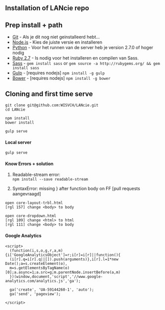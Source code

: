 ## Installation of LANcie repo



Prep install + path
-----

- [Git](http://git-scm.com/book/en/v2/Getting-Started-Installing-Git) - Als je dit nog niet geinstalleerd hebt...
- [Node.js](http://nodejs.org/download/) - Kies de juiste versie en installeren
- [Python](https://www.python.org/downloads/) - Voor het runnen van de server heb je version 2.7.0 of hoger nodig
- [Ruby 2.7](https://www.ruby-lang.org/en/documentation/installation/) - Is nodig voor het installeren en compilen van Sass.
- [Sass](http://sass-lang.com/install) - `gem install sass` or `gem source -a http://rubygems.org/ && gem install sass`
- [Gulp](https://github.com/gulpjs/gulp/blob/master/docs/getting-started.md) - [requires nodejs] `npm install -g gulp`
- [Bower](http://bower.io/#install-bower) - [requires nodejs] `npm install -g bower`

Cloning and first time serve
-----
```
git clone git@github.com:WISVCH/LANcie.git  
cd LANcie

npm install   
bower install  

gulp serve 
```

#### Local server
```
gulp serve 
```

#### Know Errors + solution

1. Readable-stream error:  
  `npm install --save readable-stream`

2. SyntaxError: missing } after function body on FF [pull requests aangevraagd]
  ```
  open core-layout-trbl.html
  [rgl 157] change <body> to body
  
  open core-dropdown.html
  [rgl 109] change <html> to html
  [rgl 111] change <body> to body
  ```


#### Google Analytics
```
<script>
  (function(i,s,o,g,r,a,m){i['GoogleAnalyticsObject']=r;i[r]=i[r]||function(){
  (i[r].q=i[r].q||[]).push(arguments)},i[r].l=1*new Date();a=s.createElement(o),
  m=s.getElementsByTagName(o)[0];a.async=1;a.src=g;m.parentNode.insertBefore(a,m)
  })(window,document,'script','//www.google-analytics.com/analytics.js','ga');

  ga('create', 'UA-59144260-1', 'auto');
  ga('send', 'pageview');

</script>
```
  
